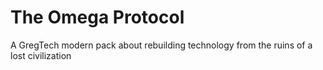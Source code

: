 # The Omega Protocol
A GregTech modern pack about rebuilding technology from the ruins of a lost civilization
